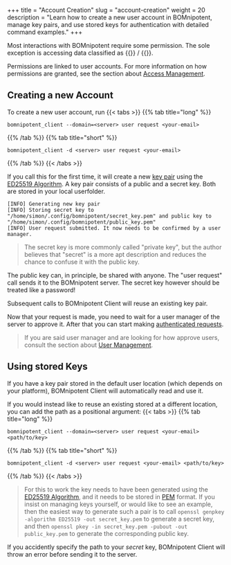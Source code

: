 +++
title = "Account Creation"
slug = "account-creation"
weight = 20
description = "Learn how to create a new user account in BOMnipotent, manage key pairs, and use stored keys for authentication with detailed command examples."
+++

Most interactions with BOMnipotent require some permission. The sole exception is accessing data classified as {{<tlp-white>}} / {{<tlp-clear>}}.

Permissions are linked to user accounts. For more information on how permissions are granted, see the section about [Access Management](/client/manager/access-management).

## Creating a new Account

To create a new user account, run
{{< tabs >}}
{{% tab title="long" %}}
```
bomnipotent_client --domain=<server> user request <your-email>
```
{{% /tab %}}
{{% tab title="short" %}}
```
bomnipotent_client -d <server> user request <your-email>
```
{{% /tab %}}
{{< /tabs >}}

If you call this for the first time, it will create a new [key pair](https://en.wikipedia.org/wiki/Public-key_cryptography) using the [ED25519 Algorithm](https://en.wikipedia.org/wiki/EdDSA#Ed25519). A key pair consists of a public and a secret key. Both are stored in your local userfolder.

``` {wrap="false" title="output"}
[INFO] Generating new key pair
[INFO] Storing secret key to "/home/simon/.config/bomnipotent/secret_key.pem" and public key to "/home/simon/.config/bomnipotent/public_key.pem"
[INFO] User request submitted. It now needs to be confirmed by a user manager.
```

> The secret key is more commonly called "private key", but the author believes that "secret" is a more apt description and reduces the chance to confuse it with the public key.

The public key can, in principle, be shared with anyone. The "user request" call sends it to the BOMnipotent server. The secret key however should be treated like a password!

Subsequent calls to BOMnipotent Client will reuse an existing key pair.

Now that your request is made, you need to wait for a user manager of the server to approve it. After that you can start making [authenticated requests](/client/basics/authenticating/).

> If you are said user manager and are looking for how approve users, consult the section about [User Management](/client/manager/access-management/user-management/).

## Using stored Keys

If you have a key pair stored in the default user location (which depends on your platform), BOMnipotent Client will automatically read and use it.

If you would instead like to reuse an existing stored at a different location, you can add the path as a positional argument:
{{< tabs >}}
{{% tab title="long" %}}
```
bomnipotent_client --domain=<server> user request <your-email> <path/to/key>
```
{{% /tab %}}
{{% tab title="short" %}}
```
bomnipotent_client -d <server> user request <your-email> <path/to/key>
```
{{% /tab %}}
{{< /tabs >}}


> For this to work the key needs to have been generated using the [ED25519 Algorithm](https://en.wikipedia.org/wiki/EdDSA#Ed25519), and it needs to be stored in [PEM](https://en.wikipedia.org/wiki/Privacy-Enhanced_Mail) format. If you insist on managing keys yourself, or would like to see an example, then the easiest way to generate such a pair is to call `openssl genpkey -algorithm ED25519 -out secret_key.pem` to generate a secret key, and then `openssl pkey -in secret_key.pem -pubout -out public_key.pem` to generate the corresponding public key.

If you accidently specify the path to your *secret* key, BOMnipotent Client will throw an error before sending it to the server.
